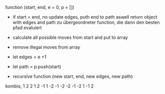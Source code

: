 function (start, end, e = 0, p = [])
  - if start = end, no update edges, puth end to path aswell return object with edges and path zu übergeordneter function, die dann
    den besten pfad evaluiert

  - calculate all possible moves from start and put to array
  - remove illegal moves from array
  - let edges = e +1
  - let path = p.push(start)

  - recursive function (new start, end, new edges, new path)


  kombis;
  1 2
  2 1
  2 -1
  1 -2
  -1 -2
  -2 -1
  -2 1
  -1 2